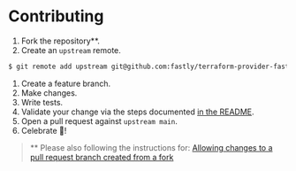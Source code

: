 # Contributing

1. Fork the repository**.
1. Create an `upstream` remote.
```bash
$ git remote add upstream git@github.com:fastly/terraform-provider-fastly.git
```
1. Create a feature branch.
1. Make changes.
1. Write tests.
1. Validate your change via the steps documented [in the README](./README.md#testing).
1. Open a pull request against `upstream main`.
1. Celebrate :tada:!

> ** Please also following the instructions for: [Allowing changes to a pull request branch created from a fork](https://docs.github.com/en/pull-requests/collaborating-with-pull-requests/working-with-forks/allowing-changes-to-a-pull-request-branch-created-from-a-fork)
